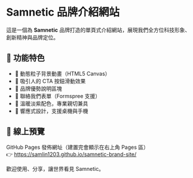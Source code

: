 # Samnetic 品牌介紹網站

這是一個為 **Samnetic** 品牌打造的單頁式介紹網站，展現我們全方位科技形象、創新精神與品牌定位。

## 🔧 功能特色

- 🌟 動態粒子背景動畫（HTML5 Canvas）
- 🎯 吸引人的 CTA 按鈕滑動效果
- 📄 品牌優勢說明區塊
- 📨 聯絡我們表單（Formspree 支援）
- 🌈 溫暖淡紫配色，專業親切兼具
- 📱 響應式設計，支援桌機與手機

## 🚀 線上預覽

GitHub Pages 發佈網址（建置完會顯示在右上角 Pages 區）  
👉 https://samlin1203.github.io/samnetic-brand-site/


歡迎使用、分享，讓世界看見 Samnetic。

